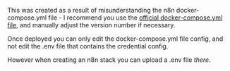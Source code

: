 This was created as a result of misunderstanding the n8n docker-compose.yml file - I recommend you use the [official docker-compose.yml file](https://github.com/n8n-io/n8n/blob/master/docker/compose/withPostgres/docker-compose.yml), and manually adjust the version number if necessary.

Once deployed you can only edit the docker-compose.yml file config, and not edit the .env file that contains the credential config.

However when creating an n8n stack you can upload a .env file _there_.
